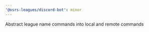 ```yaml
---
'@osrs-leagues/discord-bot': minor
---
```


Abstract league name commands into local and remote commands
